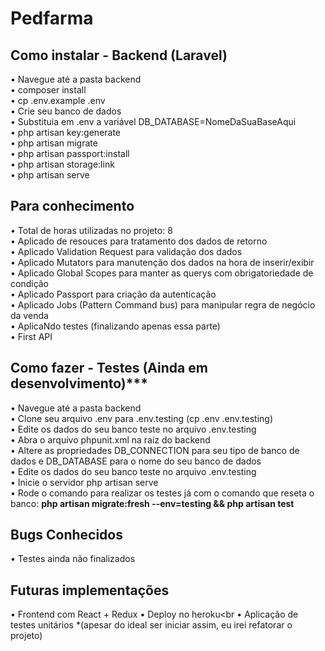 # Pedfarma


## Como instalar - Backend (Laravel)

• Navegue até a pasta backend<br>
• composer install<br>
• cp .env.example .env<br>
• Crie seu banco de dados<br>
• Substituia em .env a variável DB_DATABASE=NomeDaSuaBaseAqui<br>
• php artisan key:generate<br>
• php artisan migrate<br>
• php artisan passport:install<br>
• php artisan storage:link<br>
• php artisan serve<br>



## Para conhecimento
• Total de horas utilizadas no projeto: 8<br>
• Aplicado de resouces para tratamento dos dados de retorno<br>
• Aplicado Validation Request para validação dos dados<br>
• Aplicado Mutators para manutenção dos dados na hora de inserir/exibir<br>
• Aplicado Global Scopes para manter as querys com obrigatoriedade de condição<br>
• Aplicado Passport para criação da autenticação<br>
• Aplicado Jobs (Pattern Command bus) para manipular regra de negócio da venda<br>
• AplicaNdo testes (finalizando apenas essa parte)<br>
• First API<br>


## Como fazer - Testes (Ainda em desenvolvimento)***

• Navegue até a pasta backend<br>
• Clone seu arquivo .env para .env.testing (cp .env .env.testing)<br>
• Edite os dados do seu banco teste no arquivo .env.testing <br>
• Abra o arquivo phpunit.xml na raiz do backend <br>
• Altere as propriedades DB_CONNECTION para seu tipo de banco de dados e DB_DATABASE para o nome do seu banco de dados<br>
• Edite os dados do seu banco teste no arquivo .env.testing<br>
• Inicie o servidor php artisan serve<br>
• Rode o comando para realizar os testes já com o comando que reseta o banco: **php artisan migrate:fresh --env=testing && php artisan test**<br>

## Bugs Conhecidos
• Testes ainda não finalizados


## Futuras implementações
• Frontend com React + Redux
• Deploy no heroku<br
• Aplicação de testes unitários *(apesar do ideal ser iniciar assim, eu irei refatorar o projeto)<br>


